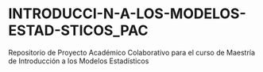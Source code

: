 # INTRODUCCI-N-A-LOS-MODELOS-ESTAD-STICOS_PAC
Repositorio de Proyecto Académico Colaborativo para el curso de Maestría de Introducción a los Modelos Estadísticos 
